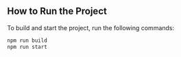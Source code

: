## How to Run the Project

To build and start the project, run the following commands:

```bash
npm run build
npm run start
